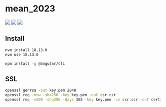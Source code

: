 # mean_2023

[![](https://img.shields.io/badge/Angular-v15-1976d2.svg)](https://angular.io/)
[![](https://img.shields.io/badge/MongoDb-4.2-023430.svg)](https://www.mongodb.com/)
[![](https://img.shields.io/badge/Node-18.13.0-333.svg)](https://nodejs.org/)

## Install

```BASH
nvm install 18.13.0
nvm use 18.13.0
```
```BASH
npm install -g @angular/cli
```

## SSL

```BASH
openssl genrsa -out key.pem 2048
openssl req -new -sha256 -key key.pem -out csr.csr
openssl req -x509 -sha256 -days 365 -key key.pem -in csr.csr -out certificate.pem
```
